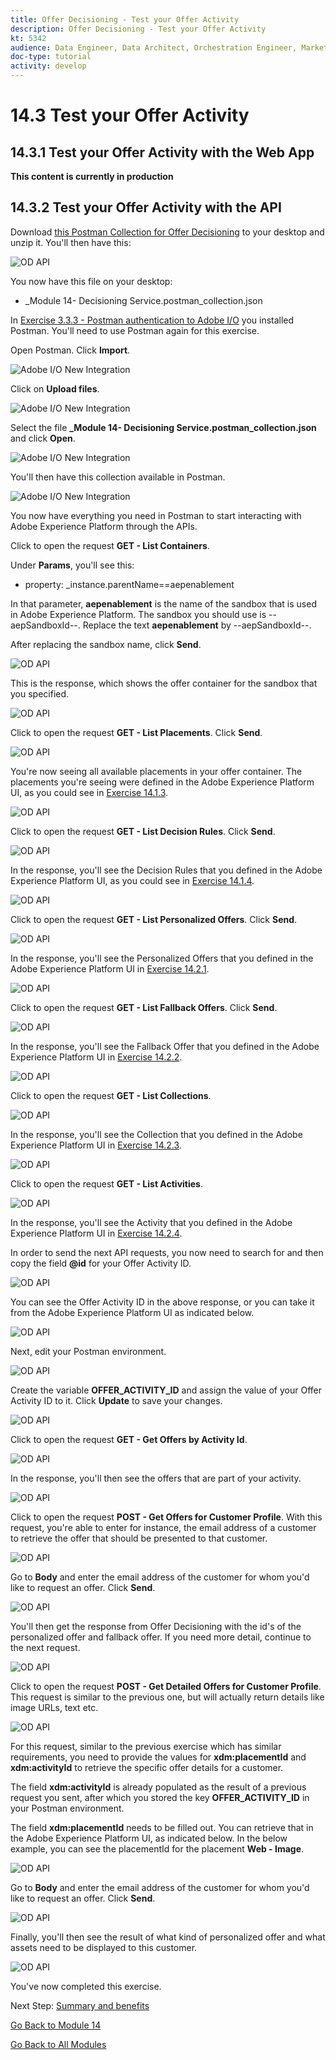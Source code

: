 ```yaml
---
title: Offer Decisioning - Test your Offer Activity
description: Offer Decisioning - Test your Offer Activity
kt: 5342
audience: Data Engineer, Data Architect, Orchestration Engineer, Marketer
doc-type: tutorial
activity: develop
---
```



# 14.3 Test your Offer Activity

## 14.3.1 Test your Offer Activity with the Web App

**This content is currently in production**

## 14.3.2 Test your Offer Activity with the API

Download [this Postman Collection for Offer Decisioning](./../../assets/postman/postman_module14_offer-decisioning.zip) to your desktop and unzip it. You'll then have this:

![OD API](./images/unzip.png)

You now have this file on your desktop:

- _Module 14- Decisioning Service.postman_collection.json

In [Exercise 3.3.3 - Postman authentication to Adobe I/O](./../../modules/module3/ex3.md) you installed Postman. You'll need to use Postman again for this exercise.

Open Postman. Click **Import**.

![Adobe I/O New Integration](./images/postmanui.png)

Click on **Upload files**.

![Adobe I/O New Integration](./images/pm1.png)

Select the file **_Module 14- Decisioning Service.postman_collection.json** and click **Open**.

![Adobe I/O New Integration](./images/pm2.png)

You'll then have this collection available in Postman.

![Adobe I/O New Integration](./images/pm3.png)

You now have everything you need in Postman to start interacting with Adobe Experience Platform through the APIs.

Click to open the request **GET - List Containers**. 

Under **Params**, you'll see this: 

- property: _instance.parentName==aepenablement

In that parameter, **aepenablement** is the name of the sandbox that is used in Adobe Experience Platform. The sandbox you should use is --aepSandboxId--. Replace the text **aepenablement** by --aepSandboxId--.

After replacing the sandbox name, click **Send**.

![OD API](./images/api2.png)

This is the response, which shows the offer container for the sandbox that you specified.

![OD API](./images/api3.png)

Click to open the request **GET - List Placements**. Click **Send**.

![OD API](./images/api4.png)

You're now seeing all available placements in your offer container. The placements you're seeing were defined in the Adobe Experience Platform UI, as you could see in [Exercise 14.1.3](./ex1.md).

![OD API](./images/api5.png)

Click to open the request **GET - List Decision Rules**. Click **Send**.

![OD API](./images/api6.png)

In the response, you'll see the Decision Rules that you defined in the Adobe Experience Platform UI, as you could see in [Exercise 14.1.4](./ex1.md).

![OD API](./images/api7.png)

Click to open the request **GET - List Personalized Offers**. Click **Send**.

![OD API](./images/api8.png)

In the response, you'll see the Personalized Offers that you defined in the Adobe Experience Platform UI in [Exercise 14.2.1](./ex2.md).

![OD API](./images/api9.png)

Click to open the request **GET - List Fallback Offers**. Click **Send**.

![OD API](./images/api10.png)

In the response, you'll see the Fallback Offer that you defined in the Adobe Experience Platform UI in [Exercise 14.2.2](./ex2.md).

![OD API](./images/api11.png)

Click to open the request **GET - List Collections**.

![OD API](./images/api12.png)

In the response, you'll see the Collection that you defined in the Adobe Experience Platform UI in [Exercise 14.2.3](./ex2.md).

![OD API](./images/api13.png)

Click to open the request **GET - List Activities**.

![OD API](./images/api14.png)

In the response, you'll see the Activity that you defined in the Adobe Experience Platform UI in [Exercise 14.2.4](./ex2.md).

In order to send the next API requests, you now need to search for and then copy the field **@id** for your Offer Activity ID. 

![OD API](./images/api15.png)

You can see the Offer Activity ID in the above response, or you can take it from the Adobe Experience Platform UI as indicated below. 

![OD API](./images/api15a.png)

Next, edit your Postman environment.

![OD API](./images/api16.png)

Create the variable **OFFER_ACTIVITY_ID** and assign the value of your Offer Activity ID to it. Click **Update** to save your changes.

![OD API](./images/api17.png)

Click to open the request **GET - Get Offers by Activity Id**. 

![OD API](./images/api18.png)

In the response, you'll then see the offers that are part of your activity.

![OD API](./images/api19.png)

Click to open the request **POST - Get Offers for Customer Profile**. With this request, you're able to enter for instance, the email address of a customer to retrieve the offer that should be presented to that customer.

![OD API](./images/api20.png)

Go to **Body** and enter the email address of the customer for whom you'd like to request an offer. Click **Send**.

![OD API](./images/api21.png)

You'll then get the response from Offer Decisioning with the id's of the personalized offer and fallback offer. If you need more detail, continue to the next request.

![OD API](./images/api22.png)

Click to open the request **POST - Get Detailed Offers for Customer Profile**. This request is similar to the previous one, but will actually return details like image URLs, text etc.

![OD API](./images/api23.png)

For this request, similar to the previous exercise which has similar requirements, you need to provide the values for **xdm:placementId** and **xdm:activityId** to retrieve the specific offer details for a customer.

The field **xdm:activityId** is already populated as the result of a previous request you sent, after which you stored the key **OFFER_ACTIVITY_ID** in your Postman environment.

The field **xdm:placementId** needs to be filled out. You can retrieve that in the Adobe Experience Platform UI, as indicated below. In the below example, you can see the placementId for the placement **Web - Image**.

![OD API](./images/placementid.png)

Go to **Body** and enter the email address of the customer for whom you'd like to request an offer. Click **Send**.

![OD API](./images/api24.png)

Finally, you'll then see the result of what kind of personalized offer and what assets need to be displayed to this customer.

![OD API](./images/api25.png)

You've now completed this exercise.

Next Step: [Summary and benefits](./summary.md)

[Go Back to Module 14](./offer-decisioning.md)

[Go Back to All Modules](./../../overview.md)